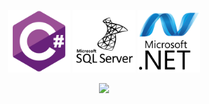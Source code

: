 <p align="center"> 
  <img src="https://raw.githubusercontent.com/devicons/devicon/master/icons/csharp/csharp-original.svg" alt="csharp" width="100" height="100" />
  <img src="https://raw.githubusercontent.com/devicons/devicon/9f4f5cdb393299a81125eb5127929ea7bfe42889/icons/microsoftsqlserver/microsoftsqlserver-plain-wordmark.svg" alt="sql server" width="100" height="100" />
  <img src="https://raw.githubusercontent.com/devicons/devicon/master/icons/dot-net/dot-net-original-wordmark.svg" width="100" height="100" />

</p>


<p align="center">
 <a href="#" alt="Mohammad Hashemi's github stats">
  <img src="https://github-readme-stats.vercel.app/api?username=mhashemi42&theme=tokyonight&show_icons=true" />
 </a>
</p>

